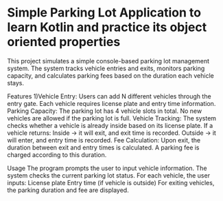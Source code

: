 # Simple Parking Lot Application to learn Kotlin and practice its object oriented properties

This project simulates a simple console-based parking lot management system. The system tracks vehicle entries and exits, monitors parking capacity, and calculates parking fees based on the duration each vehicle stays.

Features
1)Vehicle Entry:
Users can add N different vehicles through the entry gate.
Each vehicle requires license plate and entry time information.
Parking Capacity:
The parking lot has 4 vehicle slots in total.
No new vehicles are allowed if the parking lot is full.
Vehicle Tracking:
The system checks whether a vehicle is already inside based on its license plate.
If a vehicle returns:
Inside → it will exit, and exit time is recorded.
Outside → it will enter, and entry time is recorded.
Fee Calculation:
Upon exit, the duration between exit and entry times is calculated.
A parking fee is charged according to this duration.

Usage
The program prompts the user to input vehicle information.
The system checks the current parking lot status.
For each vehicle, the user inputs:
License plate
Entry time (if vehicle is outside)
For exiting vehicles, the parking duration and fee are displayed.
